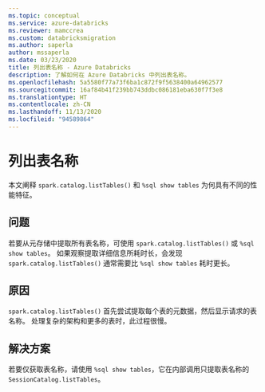 ```yaml
---
ms.topic: conceptual
ms.service: azure-databricks
ms.reviewer: mamccrea
ms.custom: databricksmigration
ms.author: saperla
author: mssaperla
ms.date: 03/23/2020
title: 列出表名称 - Azure Databricks
description: 了解如何在 Azure Databricks 中列出表名称。
ms.openlocfilehash: 5a5580f77a73f6ba1c872f9f5638400a64962577
ms.sourcegitcommit: 16af84b41f239bb743ddbc086181eba630f7f3e8
ms.translationtype: HT
ms.contentlocale: zh-CN
ms.lasthandoff: 11/13/2020
ms.locfileid: "94589864"
---
```

# <a name="listing-table-names"></a>列出表名称

本文阐释 `spark.catalog.listTables()` 和 `%sql show tables` 为何具有不同的性能特征。

## <a name="problem"></a>问题

若要从元存储中提取所有表名称，可使用 `spark.catalog.listTables()` 或 `%sql show tables`。
如果观察提取详细信息所耗时长，会发现 `spark.catalog.listTables()` 通常需要比 `%sql show tables` 耗时更长。

## <a name="cause"></a>原因

`spark.catalog.listTables()` 首先尝试提取每个表的元数据，然后显示请求的表名称。 处理复杂的架构和更多的表时，此过程很慢。

## <a name="solution"></a>解决方案

若要仅获取表名称，请使用 `%sql show tables`，它在内部调用只提取表名称的 `SessionCatalog.listTables`。